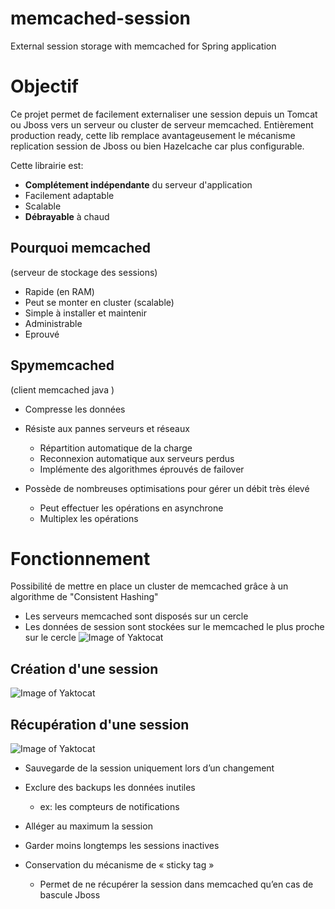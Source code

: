 # memcached-session
External session storage with memcached for Spring application

# Objectif
Ce projet permet de facilement externaliser une session depuis un Tomcat ou Jboss vers un serveur ou cluster de serveur memcached. Entièrement production ready, cette lib remplace avantageusement le mécanisme replication session de Jboss ou bien Hazelcache car plus configurable.  

Cette librairie est:
* __Complétement indépendante__ du serveur d'application
* Facilement adaptable
* Scalable
* __Débrayable__ à chaud

## Pourquoi memcached
(serveur de stockage des sessions)
* Rapide (en RAM)
* Peut se monter en cluster (scalable)
* Simple à installer et maintenir
* Administrable
* Eprouvé

## Spymemcached
(client memcached java )
* Compresse les données
* Résiste aux pannes serveurs et réseaux
  * Répartition automatique de la charge
  * Reconnexion automatique aux serveurs perdus
  * Implémente des algorithmes éprouvés de failover

* Possède de nombreuses optimisations pour gérer un débit très élevé
  * Peut effectuer les opérations en asynchrone
  * Multiplex les opérations 

# Fonctionnement
Possibilité de mettre en place un cluster de memcached grâce à un algorithme de "Consistent Hashing"
* Les serveurs memcached sont disposés sur un cercle
* Les données de session sont stockées sur le memcached le plus proche sur le cercle
![Image of Yaktocat](http://lagrede.alwaysdata.net/site_media/github/memcached/consistent_hashing_2.png)

## Création d'une session
![Image of Yaktocat](http://lagrede.alwaysdata.net/site_media/github/memcached/creation_session.png)

## Récupération d'une session
![Image of Yaktocat](http://lagrede.alwaysdata.net/site_media/github/memcached/fail_1.png)


* Sauvegarde de la session uniquement lors d’un changement
* Exclure des backups les données inutiles
  * ex: les compteurs de notifications
* Alléger au maximum la session
* Garder moins longtemps les sessions inactives

* Conservation du mécanisme de « sticky tag »
  * Permet de ne récupérer la session dans memcached qu’en cas de bascule Jboss

